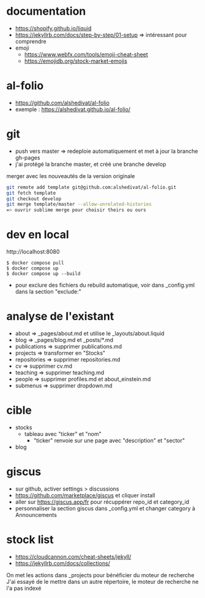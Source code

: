 documentation
=============
- https://shopify.github.io/liquid
- https://jekyllrb.com/docs/step-by-step/01-setup => intéressant pour comprendre
- emoji
    - https://www.webfx.com/tools/emoji-cheat-sheet
    - https://emojidb.org/stock-market-emojis


al-folio
========
- https://github.com/alshedivat/al-folio
- exemple : https://alshedivat.github.io/al-folio/

git
===
- push vers master => redeploie automatiquement et met à jour la branche gh-pages
- j'ai protégé la branche master, et créé une branche develop

merger avec les nouveautés de la version originale
```bash
git remote add template git@github.com:alshedivat/al-folio.git
git fetch template
git checkout develop
git merge template/master --allow-unrelated-histories
=> ouvrir sublime merge pour choisir theirs ou ours
```

dev en local
============
http://localhost:8080

```
$ docker compose pull
$ docker compose up
$ docker compose up --build
```

- pour exclure des fichiers du rebuild automatique, voir dans \_config.yml dans la section "exclude:"



analyse de l'existant
=====================
- about             => _pages/about.md et utilise le _layouts/about.liquid
- blog              => _pages/blog.md et _posts/*.md
- publications      => supprimer publications.md
- projects          => transformer en "Stocks"
- repositories      => supprimer repositories.md
- cv                => supprimer cv.md
- teaching          => supprimer teaching.md
- people            => supprimer profiles.md et about_einstein.md
- submenus          => supprimer dropdown.md





cible
=====
- stocks
    - tableau avec "ticker" et "nom"
        - "ticker" renvoie sur une page avec "description" et "sector"
- blog


giscus
======
- sur github, activer settings > discussions
- https://github.com/marketplace/giscus et cliquer install
- aller sur https://giscus.app/fr pour récuppérer repo_id et category_id
- personnaliser la section giscus dans \_config.yml et changer category à Announcements


stock list
==========
- https://cloudcannon.com/cheat-sheets/jekyll/
- https://jekyllrb.com/docs/collections/

On met les actions dans \_projects pour bénéficier du moteur de recherche
J'ai essayé de le mettre dans un autre répertoire, le moteur de recherche ne l'a pas indexé